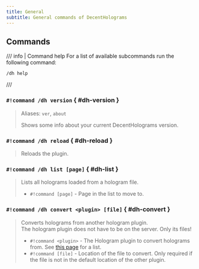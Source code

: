 ```yaml
---
title: General
subtitle: General commands of DecentHolograms
---
```


## Commands

/// info | Command help
For a list of available subcommands run the following command:
```
/dh help
```
///

### `#!command /dh version` { #dh-version }

> Aliases: `ver`, `about`
> 
> Shows some info about your current DecentHolograms version.

### `#!command /dh reload` { #dh-reload }

> Reloads the plugin.

### `#!command /dh list [page]` { #dh-list }

> Lists all holograms loaded from a hologram file.
>
> - `#!command [page]` - Page in the list to move to.

### `#!command /dh convert <plugin> [file]` { #dh-convert }

> Converts holograms from another hologram plugin.  
> The hologram plugin does not have to be on the server. Only its files!
> 
> - `#!command <plugin>` - The Hologram plugin to convert holograms from. See [this page](../compatibility.md) for a list.
> - `#!command [file]` - Location of the file to convert. Only required if the file is not in the default location of the other plugin.